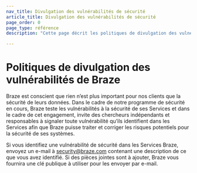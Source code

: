 ```yaml
---
nav_title: Divulgation des vulnérabilités de sécurité
article_title: Divulgation des vulnérabilités de sécurité
page_order: 0
page_type: référence
description: "Cette page décrit les politiques de divulgation des vulnérabilités de Braze."

---
```


<!--
Avertissement ! Ne modifiez pas ce document sans l’approbation du service juridique.
-->

# Politiques de divulgation des vulnérabilités de Braze

Braze est conscient que rien n’est plus important pour nos clients que la sécurité de leurs données. Dans le cadre de notre programme de sécurité en cours, Braze teste les vulnérabilités à la sécurité de ses Services et dans le cadre de cet engagement, invite des chercheurs indépendants et responsables à signaler toute vulnérabilité qu’ils identifient dans les Services afin que Braze puisse traiter et corriger les risques potentiels pour la sécurité de ses systèmes.

Si vous identifiez une vulnérabilité de sécurité dans les Services Braze, envoyez un e-mail à security@braze.com contenant une description de ce que vous avez identifié. Si des pièces jointes sont à ajouter, Braze vous fournira une clé publique à utiliser pour les envoyer par e-mail.
